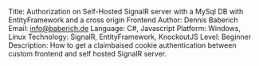 Title:       Authorization on Self-Hosted SignalR server with a MySql DB with EntityFramework and a cross origin Frontend
Author:      Dennis Baberich
Email:       info@baberich.de
Language:    C#, Javascript
Platform:    Windows, Linux
Technology:  SignalR, EntityFramework, KnockoutJS
Level:       Beginner
Description: How to get a claimbaised cookie authentication between custom frontend and self hosted SignalR server.

